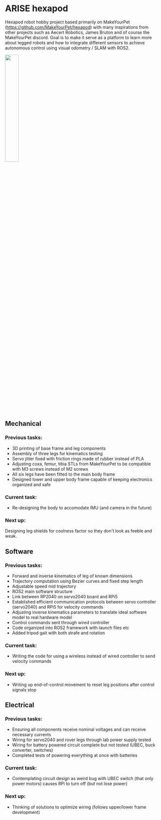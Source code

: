 # ARISE hexapod

Hexapod robot hobby project based primarily on MakeYourPet (https://github.com/MakeYourPet/hexapod) with many inspirations from other projects such as Aecert Robotics, James Bruton and of course the MakeYourPet discord. Goal is to make it serve as a platform to learn more about legged robots and how to integrate different sensors to achieve autonomous control using visual odometry / SLAM with ROS2. 

<img src="https://github.com/madyhr/arise/blob/master/doc/arise_3_legs.gif" width=30% height=30%>

## Mechanical

### Previous tasks:
- 3D printing of base frame and leg components
- Assembly of three legs for kinematics testing
- Servo jitter fixed with friction rings made of rubber instead of PLA
- Adjusting coxa, femur, tibia STLs from MakeYourPet to be compatible with M3 screws instead of M2 screws
- All six legs have been fitted to the main body frame
- Designed lower and upper body frame capable of keeping electronics organized and safe

### Current task: 
- Re-designing the body to accomodate IMU (and camera in the future)

### Next up: 
Designing leg shields for coolness factor so they don't look as feeble and weak.

## Software

### Previous tasks:
- Forward and inverse kinematics of leg of known dimensions
- Trajectory computation using Bezier curves and fixed step length
- Adjustable speed mid trajectory
- ROS2 main software structure
- Link between RP2040 on servo2040 board and RPi5
- Established efficient communication protocols between servo controller (servo2040) and RPi5 for velocity commands
- Adjusting inverse kinematics parameters to translate ideal software model to real hardware model
- Control commands sent through wired controller
- Code organized into ROS2 framework with launch files etc
- Added tripod gait with both strafe and rotation

### Current task: 
- Writing the code for using a wireless instead of wired controller to send velocity commands


### Next up: 
- Writing up end-of-control movement to reset leg positions after control signals stop

## Electrical

### Previous tasks:
- Ensuring all components receive nominal voltages and can receive necessary currents
- Wiring for servo2040 and rover legs through lab power supply tested
- Wiring for battery powered circuit complete but not tested (UBEC, buck converter, switches)
- Completed tests of powering everything at once with batteries

### Current task: 
- Contemplating circuit design as weird bug with UBEC switch (that only power motors) causes RPi to turn off (but not lose power) 

### Next up: 
- Thinking of solutions to optimize wiring (follows upper/lower frame development)
